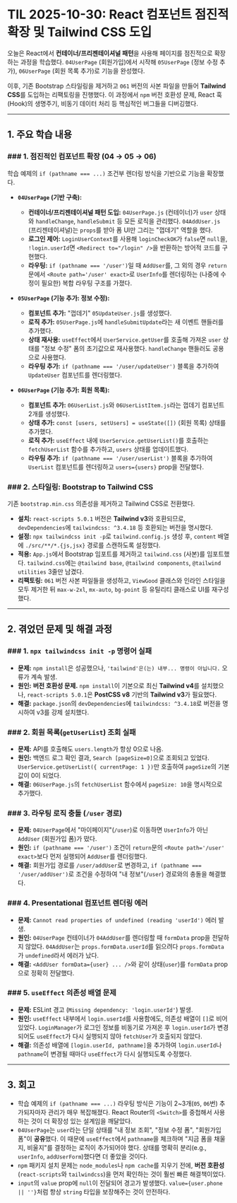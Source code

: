 # TIL 2025-10-30: React 컴포넌트 점진적 확장 및 Tailwind CSS 도입

오늘은 React에서 **컨테이너/프리젠테이셔널 패턴**을 사용해 페이지를 점진적으로 확장하는 과정을 학습했다. `04UserPage` (회원가입)에서 시작해 `05UserPage` (정보 수정 추가), `06UserPage` (회원 목록 추가)로 기능을 완성했다.

이후, 기존 Bootstrap 스타일링을 제거하고 `061` 버전의 사본 파일을 만들어 **Tailwind CSS**를 도입하는 리팩토링을 진행했다. 이 과정에서 `npm` 버전 호환성 문제, React 훅(Hook)의 생명주기, 비동기 데이터 처리 등 핵심적인 버그들을 디버깅했다.

---

## 1. 주요 학습 내용

### ### 1. 점진적인 컴포넌트 확장 (04 → 05 → 06)

학습 예제의 `if (pathname === ...)` 조건부 렌더링 방식을 기반으로 기능을 확장했다.

* **`04UserPage` (기반 구축):**
    * **컨테이너/프리젠테이셔널 패턴 도입:** `04UserPage.js` (컨테이너)가 `user` 상태와 `handleChange`, `handleSubmit` 등 모든 로직을 관리했다. `04AddUser.js` (프리젠테이셔널)는 `props`를 받아 폼 UI만 그리는 "껍데기" 역할을 했다.
    * **로그인 제어:** `LoginUserContext`를 사용해 `loginCheckOK`가 `false`면 `null`을, `!login.userId`면 `<Redirect to="/login" />`을 반환하는 방어적 코드를 구현했다.
    * **라우팅:** `if (pathname === '/user')`일 때 `AddUser`를, 그 외의 경우 `return`문에서 `<Route path='/user' exact>`로 `UserInfo`를 렌더링하는 (나중에 수정이 필요한) 복합 라우팅 구조를 가졌다.

* **`05UserPage` (기능 추가: 정보 수정):**
    * **컴포넌트 추가:** "껍데기" `05UpdateUser.js`를 생성했다.
    * **로직 추가:** `05UserPage.js`에 `handleSubmitUpdate`라는 새 이벤트 핸들러를 추가했다.
    * **상태 재사용:** `useEffect`에서 `UserService.getUser`를 호출해 가져온 `user` 상태를 "정보 수정" 폼의 초기값으로 재사용했다. `handleChange` 핸들러도 공용으로 사용했다.
    * **라우팅 추가:** `if (pathname === '/user/updateUser')` 블록을 추가하여 `UpdateUser` 컴포넌트를 렌더링했다.

* **`06UserPage` (기능 추가: 회원 목록):**
    * **컴포넌트 추가:** `06UserList.js`와 `06UserListItem.js`라는 껍데기 컴포넌트 2개를 생성했다.
    * **상태 추가:** `const [users, setUsers] = useState([])` (회원 목록) 상태를 추가했다.
    * **로직 추가:** `useEffect` 내에 `UserService.getUserList()`를 호출하는 `fetchUserList` 함수를 추가하고, `users` 상태를 업데이트했다.
    * **라우팅 추가:** `if (pathname === '/user/userList')` 블록을 추가하여 `UserList` 컴포넌트를 렌더링하고 `users={users}` prop을 전달했다.

### ### 2. 스타일링: Bootstrap to Tailwind CSS

기존 `bootstrap.min.css` 의존성을 제거하고 Tailwind CSS로 전환했다.

* **설치:** `react-scripts 5.0.1` 버전은 **Tailwind v3**와 호환되므로, `devDependencies`에 `tailwindcss: ^3.4.18` 등 호환되는 버전을 명시했다.
* **설정:** `npx tailwindcss init -p`로 `tailwind.config.js` 생성 후, `content` 배열에 `./src/**/*.{js,jsx}` 경로를 스캔하도록 설정했다.
* **적용:** `App.js`에서 Bootstrap 임포트를 제거하고 `tailwind.css` (사본)를 임포트했다. `tailwind.css`에는 `@tailwind base`, `@tailwind components`, `@tailwind utilities` 3줄만 남겼다.
* **리팩토링:** `061` 버전 사본 파일들을 생성하고, `ViewGood` 클래스와 인라인 스타일을 모두 제거한 뒤 `max-w-2xl`, `mx-auto`, `bg-point` 등 유틸리티 클래스로 UI를 재구성했다.

---

## 2. 겪었던 문제 및 해결 과정

### ### 1. `npx tailwindcss init -p` 명령어 실패

* **문제:** `npm install`은 성공했으나, `'tailwind'은(는) 내부... 명령이 아닙니다.` 오류가 계속 발생.
* **원인:** **버전 호환성 문제.** `npm install`이 기본으로 최신 **Tailwind v4**를 설치했으나, `react-scripts 5.0.1`은 **PostCSS v8** 기반의 **Tailwind v3**가 필요했다.
* **해결:** `package.json`의 `devDependencies`에 `tailwindcss: ^3.4.18`로 버전을 명시하여 v3를 강제 설치했다.

### ### 2. 회원 목록(`getUserList`) 조회 실패

* **문제:** API를 호출해도 `users.length`가 항상 0으로 나옴.
* **원인:** 백엔드 로그 확인 결과, `Search [pageSize=0]`으로 조회되고 있었다. `UserService.getUserList({ currentPage: 1 })`만 호출하여 `pageSize`의 기본값이 0이 되었다.
* **해결:** `06UserPage.js`의 `fetchUserList` 함수에서 `pageSize: 10`을 명시적으로 추가했다.

### ### 3. 라우팅 로직 충돌 (`/user` 경로)

* **문제:** `04UserPage`에서 "마이페이지"(`/user`)로 이동하면 `UserInfo`가 아닌 `AddUser` (회원가입 폼)가 떴다.
* **원인:** `if (pathname === '/user')` 조건이 `return`문의 `<Route path='/user' exact>`보다 먼저 실행되어 `AddUser`를 렌더링했다.
* **해결:** 회원가입 경로를 `/user/addUser`로 변경하고, `if (pathname === '/user/addUser')`로 조건을 수정하여 "내 정보"(`/user`) 경로와의 충돌을 해결했다.

### ### 4. Presentational 컴포넌트 렌더링 에러

* **문제:** `Cannot read properties of undefined (reading 'userId')` 에러 발생.
* **원인:** `04UserPage` 컨테이너가 `04AddUser`를 렌더링할 때 `formData` prop을 전달하지 않았다. `04AddUser`는 `props.formData.userId`를 읽으려다 `props.formData`가 `undefined`라서 에러가 났다.
* **해결:** `<AddUser formData={user} ... />`와 같이 상태(`user`)를 `formData` prop으로 정확히 전달했다.

### ### 5. `useEffect` 의존성 배열 문제

* **문제:** ESLint 경고 (`Missing dependency: 'login.userId'`) 발생.
* **원인:** `useEffect` 내부에서 `login.userId`를 사용함에도, 의존성 배열이 `[]`로 비어있었다. `LoginManager`가 로그인 정보를 비동기로 가져온 후 `login.userId`가 변경되어도 `useEffect`가 다시 실행되지 않아 `fetchUser`가 호출되지 않았다.
* **해결:** 의존성 배열에 `[login.userId, pathname]`을 추가하여 `login.userId`나 `pathname`이 변경될 때마다 `useEffect`가 다시 실행되도록 수정했다.

---

## 3. 회고

-   학습 예제의 `if (pathname === ...)` 라우팅 방식은 기능이 2~3개(`05`, `06`번) 추가되자마자 관리가 매우 복잡해졌다. React Router의 `<Switch>`를 중첩해서 사용하는 것이 더 확장성 있는 설계임을 깨달았다.
-   `04UserPage`는 `user`라는 단일 상태를 "내 정보 조회", "정보 수정 폼", "회원가입 폼"이 **공유**했다. 이 때문에 `useEffect`에서 `pathname`을 체크하며 "지금 폼을 채울지, 비울지"를 결정하는 로직이 추가되어야 했다. 상태를 명확히 분리(e.g., `userInfo`, `addUserForm`)했다면 더 좋았을 것이다.
-   `npm` 패키지 설치 문제는 `node_modules`나 `npm cache`를 지우기 전에, **버전 호환성**(`react-scripts`와 `tailwindcss`)을 먼저 확인하는 것이 훨씬 빠른 해결책이었다.
-   `input`의 `value` prop에 `null`이 전달되어 경고가 발생했다. `value={user.phone || ''}`처럼 항상 `string` 타입을 보장해주는 것이 안전하다.
